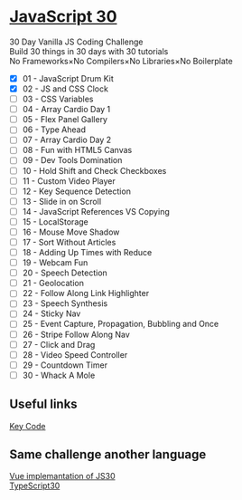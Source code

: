 # [JavaScript 30](https://javascript30.com/)

30 Day Vanilla JS Coding Challenge\
Build 30 things in 30 days with 30 tutorials\
No Frameworks×No Compilers×No Libraries×No Boilerplate

- [x] 01 - JavaScript Drum Kit
- [x] 02 - JS and CSS Clock
- [ ] 03 - CSS Variables
- [ ] 04 - Array Cardio Day 1
- [ ] 05 - Flex Panel Gallery
- [ ] 06 - Type Ahead
- [ ] 07 - Array Cardio Day 2
- [ ] 08 - Fun with HTML5 Canvas
- [ ] 09 - Dev Tools Domination
- [ ] 10 - Hold Shift and Check Checkboxes
- [ ] 11 - Custom Video Player
- [ ] 12 - Key Sequence Detection
- [ ] 13 - Slide in on Scroll
- [ ] 14 - JavaScript References VS Copying
- [ ] 15 - LocalStorage
- [ ] 16 - Mouse Move Shadow
- [ ] 17 - Sort Without Articles
- [ ] 18 - Adding Up Times with Reduce
- [ ] 19 - Webcam Fun
- [ ] 20 - Speech Detection
- [ ] 21 - Geolocation
- [ ] 22 - Follow Along Link Highlighter
- [ ] 23 - Speech Synthesis
- [ ] 24 - Sticky Nav
- [ ] 25 - Event Capture, Propagation, Bubbling and Once
- [ ] 26 - Stripe Follow Along Nav
- [ ] 27 - Click and Drag
- [ ] 28 - Video Speed Controller
- [ ] 29 - Countdown Timer
- [ ] 30 - Whack A Mole

## Useful links

[Key Code](http://www.keycode.info)

## Same challenge another language

[Vue implemantation of JS30](https://davefollett.io/2018/08/01/a-new-vue-on-javascript30-getting-started/) \
[TypeScript30](https://github.com/tricinel/TypeScript30)
